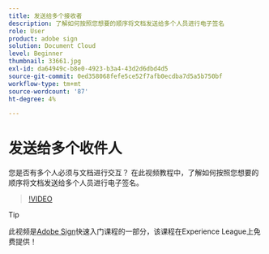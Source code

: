```yaml
---
title: 发送给多个接收者
description: 了解如何按照您想要的顺序将文档发送给多个人员进行电子签名
role: User
product: adobe sign
solution: Document Cloud
level: Beginner
thumbnail: 33661.jpg
exl-id: da64949c-b8e0-4923-b3a4-43d2d6dbd4d5
source-git-commit: 0ed358068fefe5ce52f7afb0ecdba7d5a5b750bf
workflow-type: tm+mt
source-wordcount: '87'
ht-degree: 4%

---
```


# 发送给多个收件人

您是否有多个人必须与文档进行交互？ 在此视频教程中，了解如何按照您想要的顺序将文档发送给多个人员进行电子签名。

>[!VIDEO](https://video.tv.adobe.com/v/33661?hidetitle=true)

>[!TIP]
>
>此视频是[Adobe Sign](https://experienceleague.adobe.com/?recommended=Sign-U-1-2020.1)快速入门课程的一部分，该课程在Experience League上免费提供！
